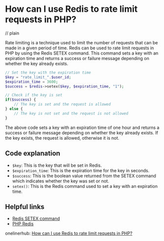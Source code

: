 # How can I use Redis to rate limit requests in PHP?
// plain

Rate limiting is a technique used to limit the number of requests that can be made in a given period of time. Redis can be used to rate limit requests in PHP by using the Redis SETEX command. This command sets a key with an expiration time and returns a success or failure message depending on whether the key already exists.

```php
// Set the key with the expiration time
$key = "rate_limit_".$user_id;
$expiration_time = 3600;
$success = $redis->setex($key, $expiration_time, "1");

// Check if the key is set
if($success) {
    // The key is set and the request is allowed
} else {
    // The key is not set and the request is not allowed
}
```

The above code sets a key with an expiration time of one hour and returns a success or failure message depending on whether the key already exists. If the key exists, the request is allowed, otherwise it is not.

## Code explanation


- `$key`: This is the key that will be set in Redis.
- `$expiration_time`: This is the expiration time for the key in seconds.
- `$success`: This is the boolean value returned from the SETEX command which indicates whether the key was set or not.
- `setex()`: This is the Redis command used to set a key with an expiration time.

## Helpful links

- [Redis SETEX command](https://redis.io/commands/setex)
- [PHP Redis](https://github.com/phpredis/phpredis)

onelinerhub: [How can I use Redis to rate limit requests in PHP?](https://onelinerhub.com/predis/how-can-i-use-redis-to-rate-limit-requests-in-php)